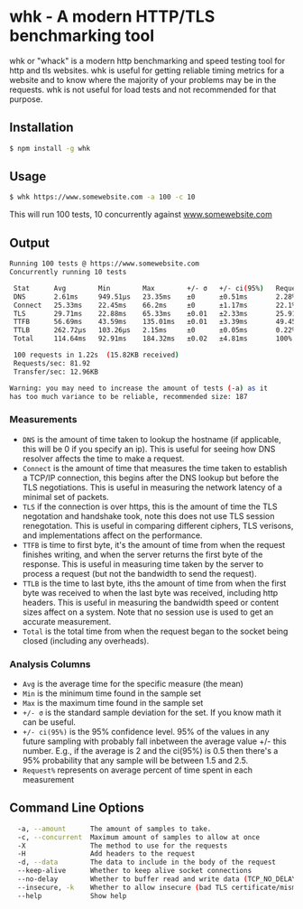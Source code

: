 # whk - A modern HTTP/TLS benchmarking tool

whk or "whack" is a modern http benchmarking and speed testing tool for http and tls websites. whk is useful for getting reliable timing metrics for a website and to know where the majority of your problems may be in the requests. whk is not useful for load tests and not recommended for that purpose.

## Installation

```bash
$ npm install -g whk
```

## Usage

```bash
$ whk https://www.somewebsite.com -a 100 -c 10
```

This will run 100 tests, 10 concurrently against www.somewebsite.com

## Output

```bash                                            
Running 100 tests @ https://www.somewebsite.com
Concurrently running 10 tests

 Stat      Avg        Min        Max        +/- σ   +/- ci(95%)   Request% 
 DNS       2.61ms     949.51μs   23.35ms    ±0      ±0.51ms       2.28%    
 Connect   25.33ms    22.45ms    66.2ms     ±0      ±1.17ms       22.1%    
 TLS       29.71ms    22.88ms    65.33ms    ±0.01   ±2.33ms       25.91%   
 TTFB      56.69ms    43.59ms    135.01ms   ±0.01   ±3.39ms       49.45%   
 TTLB      262.72μs   103.26μs   2.15ms     ±0      ±0.05ms       0.22%    
 Total     114.64ms   92.91ms    184.32ms   ±0.02   ±4.81ms       100%     

 100 requests in 1.22s  (15.82KB received)
 Requests/sec: 81.92
 Transfer/sec: 12.96KB

Warning: you may need to increase the amount of tests (-a) as it
has too much variance to be reliable, recommended size: 187
```

### Measurements
* `DNS` is the amount of time taken to lookup the hostname (if applicable, this will be 0 if you specify an ip).  This is useful for seeing how DNS resolver affects the time to make a request.
* `Connect` is the amount of time that measures the time taken to establish a TCP/IP connection, this begins after the DNS lookup but before the TLS negotiations. This is useful in measuring the network latency of a minimal set of packets. 
* `TLS` if the connection is over https, this is the amount of time the TLS negotation and handshake took, note this does not use TLS session renegotation.  This is useful in comparing different ciphers, TLS verisons, and implementations affect on the performance.
* `TTFB` is time to first byte, it's the amount of time from when the request finishes writing, and when the server returns the first byte of the response.  This is useful in measuring time taken by the server to process a request (but not the bandwidth to send the request). 
* `TTLB` is the time to last byte, iths the amount of time from when the first byte was received to when the last byte was received, including http headers.  This is useful in measuring the bandwidth speed or content sizes affect on a system.  Note that no session use is used to get an accurate measurement.
* `Total` is the total time from when the request began to the socket being closed (including any overheads).

### Analysis Columns

* `Avg` is the average time for the specific measure (the mean)
* `Min` is the minimum time found in the sample set
* `Max` is the maximum time found in the sample set
* `+/- σ` is the standard sample deviation for the set.  If you know math it can be useful.
* `+/- ci(95%)` is the 95% confidence level. 95% of the values in any future sampling with probably fall inbetween the average value +/- this number. E.g., if the average is 2 and the ci(95%) is 0.5 then there's a 95% probability that any sample will be between 1.5 and 2.5.
* `Request%` represents on average percent of time spent in each measurement

## Command Line Options

```bash
  -a, --amount      The amount of samples to take.
  -c, --concurrent  Maximum amount of samples to allow at once
  -X                The method to use for the requests
  -H                Add headers to the request
  -d, --data        The data to include in the body of the request
  --keep-alive      Whether to keep alive socket connections
  --no-delay        Whether to buffer read and write data (TCP_NO_DELAY)
  --insecure, -k    Whether to allow insecure (bad TLS certificate/mismatch hostname) connections.                                              
  --help            Show help
```
